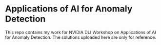 # Applications of AI for Anomaly Detection

This repo contains my work for NVIDIA DLI Workshop on Applications of AI for Anomaly Detection. The solutions uploaded here are only for reference.
